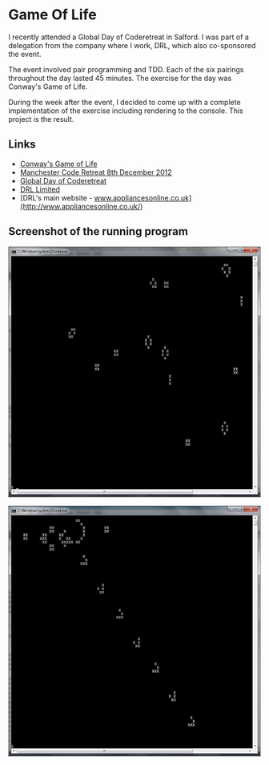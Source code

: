 
# Game Of Life

I recently attended a Global Day of Coderetreat in Salford. I was part of a delegation from the company
where I work, DRL, which also co-sponsored the event.

The event involved pair programming and TDD. Each of the six pairings throughout the day lasted 45 minutes.
The exercise for the day was Conway's Game of Life.

During the week after the event, I decided to come up with a complete implementation of the exercise including
rendering to the console. This project is the result.

## Links

* [Conway's Game of Life](http://en.wikipedia.org/wiki/Conway's_Game_of_Life)
* [Manchester Code Retreat 8th December 2012](http://manccoderetreat.eventbrite.com/)
* [Global Day of Coderetreat](http://globalday.coderetreat.org/)
* [DRL Limited](http://www.drllimited.co.uk/)
* [DRL's main website - www.appliancesonline.co.uk](http://www.appliancesonline.co.uk/)

## Screenshot of the running program

![Screenshot1](https://github.com/taylorjg/GameOfLife/raw/master/Images/GameOfLifeAppConsole1.png)

![Screenshot2](https://github.com/taylorjg/GameOfLife/raw/master/Images/GameOfLifeAppConsole2.png)
